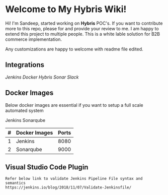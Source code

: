 # Welcome to My Hybris Wiki!

Hi! I'm Sandeep, started working on **Hybris** POC's. If you want to contribute more to this repo, please for and provide your review to me. I am happy to extend this project to multiple people. This is a white lable solution for B2B commerce implementation. 

Any customizations are happy to welcome with readme file edited. 

## Integrations

*Jenkins
Docker
Hybris
Sonar
Slack*

## Docker Images

Below docker images are essential if you want to setup a full scale automated system

Jenkins
Sonarqube

|# |Docker Images|Ports|
|--|-------------|-----|
|1 |Jenkins      |8080 |
|2 |Sonarqube    |9000 |

## Visual Studio Code Plugin

    Refer below link to validate Jenkins Pipeline File syntax and semantics
    https://jenkins.io/blog/2018/11/07/Validate-Jenkinsfile/
